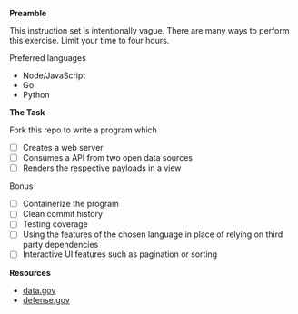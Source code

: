 
**Preamble**

This instruction set is intentionally vague. There are many ways to perform this exercise. Limit your time to four hours.

Preferred languages
- Node/JavaScript
- Go
- Python

**The Task**

Fork this repo to write a program which
- [ ] Creates a web server
- [ ] Consumes a API from two open data sources
- [ ] Renders the respective payloads in a view

Bonus
- [ ] Containerize the program
- [ ] Clean commit history
- [ ] Testing coverage
- [ ] Using the features of the chosen language in place of relying on third party dependencies
- [ ] Interactive UI features such as pagination or sorting

**Resources**

- [data.gov](https://catalog.data.gov/dataset)
- [defense.gov](https://www.defense.gov/data.json)

